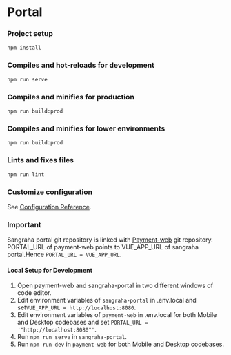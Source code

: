 # Portal

### Project setup
```
npm install
```

### Compiles and hot-reloads for development
```
npm run serve
```

### Compiles and minifies for production
```
npm run build:prod

```


### Compiles and minifies for lower environments
```
npm run build:prod

```

### Lints and fixes files
```
npm run lint
```

### Customize configuration
See [Configuration Reference](https://cli.vuejs.org/config/).


### Important

Sangraha portal git repository is linked with [Payment-web](https://github.com/Rupeek/payment-web) git repository. PORTAL_URL of payment-web points to VUE_APP_URL of sangraha portal.Hence ``` PORTAL_URL = VUE_APP_URL ```.

#### Local Setup for Development

1. Open payment-web and sangraha-portal in two different windows of code editor.
2. Edit environment variables of ``` sangraha-portal ``` in .env.local and set``` VUE_APP_URL = http://localhost:8080 ```.
3. Edit environment variables of ``` payment-web ``` in .env.local for both Mobile and Desktop codebases and set ``` PORTAL_URL = '"http://localhost:8080"' ```.
4. Run ``` npm run serve ``` in ``` sangraha-portal ```.
5. Run ``` npm run dev ``` in ``` payment-web ``` for both Mobile and Desktop codebases.

